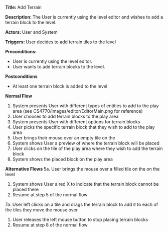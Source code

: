 ﻿<strong> Title: </strong> Add Terrain

<strong> Description: </strong> The User is currently using the level editor and wishes to add a terrain block to the level.

<strong> Actors: </strong> User and System

<strong> Triggers: </strong> User decides to add terrain tiles to the level

<strong> Preconditions: </strong>

<ul>
<li>User is currently using the level editor.</li>
<li>User wants to add terrain blocks to the level.</li>
</ul>

<strong> Postconditions </strong>

<ul>
<li>At least one terrain block is added to the level</li>
</ul>

<strong> Normal Flow </strong>

<ol>
<li> System presents User with different types of entities to add to the play area (see CS4770/images/editor/EditorMain.png for reference)</li>
<li>User chooses to add terrain blocks to the play area</li>
<li>System presents User with different options for terrain blocks</li>
<li>User picks the specific terrain block that they wish to add to the play area</li>
<li>User brings their mouse over an empty tile on the</li>
<li>System shows User a preview of where the terrain block will be placed</li>
<li>User clicks on the tile of the play area where they wish to add the terrain block</li>
<li>System shows the placed block on the play area</li>
</ol>

<strong> Alternative Flows </strong>
5a. User brings the mouse over a filled tile on the on the level 
<ol>
<li>System shows User a red X to indicate that the terrain block cannot be placed there</li>
<li>Resume at step 5 of the normal flow</li>
</ol>

7a. User left clicks on a tile and drags the terrain block to add it to each of the tiles they move the mouse over
<ol><li>User releases the left mouse button to stop placing terrain blocks</li>
<li>Resume at step 8 of the normal flow</li></ol> 


